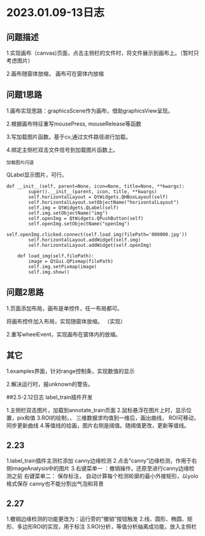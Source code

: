 
# 2023.01.09-13日志

## 问题描述

1.实现画布（canvas)页面，点击主侧栏的文件时，将文件展示到画布上。（暂时只考虑图片）

2.画布随窗体放缩， 画布可在窗体内放缩

## 问题1思路

1.画布实现思路：graphicsScene作为画布，借助graphicsView呈现。

2.根据画布特征重写mousePress, mouseRelease等函数

3.写加载图片函数。基于cv,通过文件路径进行加载。

4.绑定主侧栏双击文件信号到加载图片函数上。

```
加载图片闪退
```



QLabel显示图片，可行。

```
def __init__(self, parent=None, icon=None, title=None, **kwargs):
        super().__init__(parent, icon, title, **kwargs)
        self.horizontalLayout = QtWidgets.QHBoxLayout(self)
        self.horizontalLayout.setObjectName("horizontalLayout")
        self.img = QtWidgets.QLabel(self)
        self.img.setObjectName("img")
        self.openImg = QtWidgets.QPushButton(self)
        self.openImg.setObjectName("openImg")
        self.openImg.clicked.connect(self.load_img(filePath='000000.jpg'))
        self.horizontalLayout.addWidget(self.img)
        self.horizontalLayout.addWidget(self.openImg)

    def load_img(self,filePath):
        image = QtGui.QPixmap(filePath)
        self.img.setPixmap(image)
        self.img.show()

```



## 问题2思路

1.页面添加布局，画布是单控件，任一布局都可。

将画布控件加入布局，实现随窗体放缩。 （实现）

2.重写wheelEvent，实现画布在窗体内的放缩。



## 其它

1.examples界面，针对range控制条，实现数值的显示

2.解决运行时，报unknown的警告。

##2.5-2.12日志
label_train插件开发

1.主侧栏双击图片，加载到annotate_train页面
2.鼠标悬浮在图片上时，显示位置，pix和值
3.ROI的绘制，， 三维数据求均值到一维后，画出曲线， ROI可移动，同步更新曲线
4.等值线的绘画，图片右侧是阈值。随阈值更改，更新等值线。

## 2.23
1.label_train插件主测栏添加   canny边缘检测
2.点击“canny”边缘检测，作用于右侧imageAnalysis中的图片
3.右键菜单一 ：撤销操作，还原至进行canny边缘检测之前
  右键菜单二： 保存标注， 自动计算每个检测轮廓的最小外接矩形，以yolo格式保存
canny也不能分割出气泡和背景

## 2.27
1.撤销边缘检测的功能更改为：运行旁的“撤销”按钮触发
2.线、圆形、椭圆、矩形、多边形ROI的实现，用于标注
3.ROI分析，等值分析抽离成功能，放入主侧栏